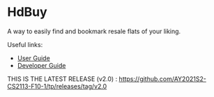 # HdBuy

A way to easily find and bookmark resale flats of your liking.

Useful links:
* [User Guide](UserGuide.md)
* [Developer Guide](DeveloperGuide.md)

THIS IS THE LATEST RELEASE (v2.0) : https://github.com/AY2021S2-CS2113-F10-1/tp/releases/tag/v2.0 
